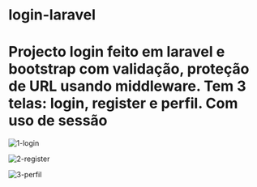 # login-laravel

# Projecto login feito em laravel e bootstrap com validação, proteção de URL usando middleware. Tem 3 telas: login, register e perfil.  Com uso de sessão 


![1-login](https://user-images.githubusercontent.com/64853704/150776708-0f1dfab6-9554-4cd5-a25c-8cbee67684eb.jpeg)

![2-register](https://user-images.githubusercontent.com/64853704/150776739-724c1460-42a7-4b4a-8fba-106188774bff.jpeg)

![3-perfil](https://user-images.githubusercontent.com/64853704/150776765-abf402f0-1354-4c50-bd7c-32e77ca57ee0.jpeg)
